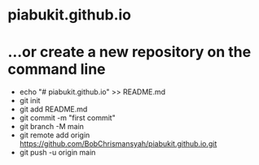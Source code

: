 # piabukit.github.io

# …or create a new repository on the command line
* echo "# piabukit.github.io" >> README.md
* git init
* git add README.md
* git commit -m "first commit"
* git branch -M main
* git remote add origin https://github.com/BobChrismansyah/piabukit.github.io.git
* git push -u origin main

